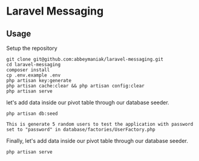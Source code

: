 # Laravel Messaging

## Usage <br>

Setup the repository <br>

```
git clone git@github.com:abbeymaniak/laravel-messaging.git
cd laravel-messaging
composer install
cp .env.example .env
php artisan key:generate
php artisan cache:clear && php artisan config:clear
php artisan serve
```

let's add data inside our pivot table through our database seeder.

```
php artisan db:seed

This is generate 5 random users to test the application with password set to "password" in database/factories/UserFactory.php
```

Finally, let's add data inside our pivot table through our database seeder.

```
php artisan serve

```
